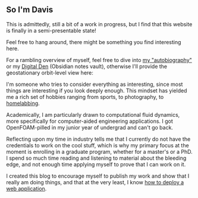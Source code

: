 ## So I'm Davis

This is admittedly, still a bit of a work in progress, but I find that this website is finally in a semi-presentable state!

Feel free to hang around, there might be something you find interesting here.

For a rambling overview of myself, feel free to dive into [my "autobiography"](about/) or my [Digital Den](https://notes.daviscole.com) (Obsidian notes vault), otherwise I'll provide the geostationary orbit-level view here:

I'm someone who tries to consider everything as interesting, since most things are interesting if you look deeply enough. This mindset has yielded me a rich set of hobbies ranging from sports, to photography, to [homelabbing](projects/homelab).

Academically, I am particularly drawn to computational fluid dynamics, more specifically for computer-aided engineering applications. I got OpenFOAM-pilled in my junior year of undergrad and can't go back.

<!-- After having a great intern experience at DEKA R&D using OpenFOAM and other CAE tools, I had aspirations of becoming a therofluid analyst or aerodynamicist using the CFD and FEA simulation tools I had learned, ideally supporting the renewable energy industry. This idea brought me to Iceland to start a master's degree in sustainable energy engineering at Reykjavik University. While I had a valuable experience living on my own in a foreign country, the environment was not conducive to my mental health, and I dropped the program after doing well in my first semester.

My time on the Ansys Fluent testing team impressed the importance of IT in engineering; creating platforms for collaboration, writing internal tools, the rats nest of web development and cloud computing, and becoming a DevOps evangelist. I had intended to refine, expand, and apply my CFD knowledge at Ansys, however being only one of a few with just a bachelor's degree, my opportunities to do this work were limited. Instead, I started development on the team's Django-based internal testing portal and began administering Fluent's Windows regression test suite. While I was nominally a test engineer ("R&D Verification Engineer"...), I served the role of a DevOps or site reliability engineer, trying to keep the regression test orchestration workflow as stable as possible.

While I did not expect to do this kind of work upon joining, I leaned into it fully and soaked up material on Django and full stack development, CI/CD platforms, and the software development life cycle. I leaned in even further and started my homelabbing and self-hosting hobbies, which I've sunk far too much time and money into. -->

Reflecting upon my time in industry tells me that I currently do not have the credentials to work on the cool stuff, which is why my primary focus at the moment is enrolling in a graduate program, whether for a master's or a PhD. I spend so much time reading and listening to material about the bleeding edge, and not enough time applying myself to prove that I can work on it.

I created this blog to encourage myself to publish my work and show that I really am doing things, and that at the very least, I know [how to deploy a web application](posts/how-to-deploy-a-blog).
